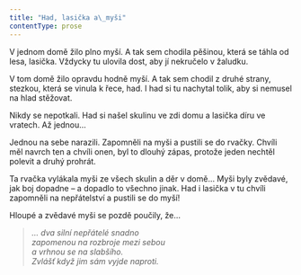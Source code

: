 ```yaml
---
title: "Had, lasička a\_myši"
contentType: prose
---
```


  

V jednom domě žilo plno myší. A tak sem chodila pěšinou, která se táhla od lesa, lasička. Vždycky tu ulovila dost, aby jí nekručelo v žaludku.

V tom domě žilo opravdu hodně myší. A tak sem chodil z druhé strany, stezkou, která se vinula k řece, had. I had si tu nachytal tolik, aby si nemusel na hlad stěžovat.

Nikdy se nepotkali. Had si našel skulinu ve zdi domu a lasička díru ve vratech. Až jednou…

Jednou na sebe narazili. Zapomněli na myši a pustili se do rvačky. Chvíli měl navrch ten a chvíli onen, byl to dlouhý zápas, protože jeden nechtěl polevit a druhý prohrát.

Ta rvačka vylákala myši ze všech skulin a děr v domě… Myši byly zvědavé, jak boj dopadne – a dopadlo to všechno jinak. Had i lasička v tu chvíli zapomněli na nepřátelství a pustili se do myší!

Hloupé a zvědavé myši se pozdě poučily, že…

> _… dva silní nepřátelé snadno  
> zapomenou na rozbroje mezi sebou  
> a vrhnou se na slabšího.  
> Zvlášť když jim sám vyjde naproti._
